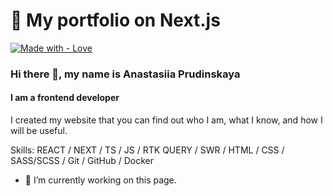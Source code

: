 # 🚀 My portfolio on Next.js

[![Made with - Love](https://img.shields.io/badge/Made_with-Love-red)](https://prudinskaya.com)

### Hi there 👋, my name is Anastasiia Prudinskaya

#### I am a frontend developer

I created my website that you can find out who I am, what I know, and how I will be useful.

Skills: REACT / NEXT / TS / JS / RTK QUERY / SWR / HTML / CSS / SASS/SCSS / Git / GitHub / Docker

- 🔭 I’m currently working on this page.
